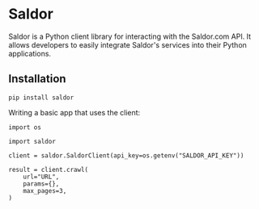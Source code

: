 # Saldor

Saldor is a Python client library for interacting with the Saldor.com API. It
allows developers to easily integrate Saldor's services into their Python
applications.

## Installation

```
pip install saldor
```

Writing a basic app that uses the client:

```
import os

import saldor

client = saldor.SaldorClient(api_key=os.getenv("SALDOR_API_KEY"))

result = client.crawl(
    url="URL",
    params={},
    max_pages=3,
)
```



